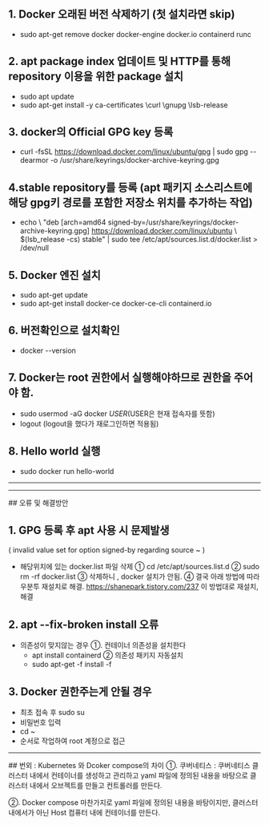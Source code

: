 
## 1. Docker 오래된 버전 삭제하기 (첫 설치라면 skip)
  * sudo apt-get remove docker docker-engine docker.io containerd runc

## 2. apt package index 업데이트 및 HTTP를 통해 repository 이용을 위한 package 설치
  * sudo apt update
  * sudo apt-get install -y ca-certificates \curl \gnupg \lsb-release

## 3. docker의 Official GPG key 등록
  * curl -fsSL https://download.docker.com/linux/ubuntu/gpg | sudo gpg --dearmor -o /usr/share/keyrings/docker-archive-keyring.gpg

## 4.stable repository를 등록 (apt 패키지 소스리스트에 해당 gpg키 경로를 포함한 저장소 위치를 추가하는 작업)
  * echo \ "deb [arch=amd64 signed-by=/usr/share/keyrings/docker-archive-keyring.gpg] https://download.docker.com/linux/ubuntu \ $(lsb_release -cs) stable" | sudo tee /etc/apt/sources.list.d/docker.list > /dev/null

## 5. Docker 엔진 설치
  * sudo apt-get update
  * sudo apt-get install docker-ce docker-ce-cli containerd.io

## 6. 버전확인으로 설치확인
  * docker --version

## 7. Docker는 root 권한에서 실행해야하므로 권한을 주어야 함.
  * sudo usermod -aG docker $USER   ($USER은 현재 접속자를 뜻함)
  *  logout (logout을 했다가 재로그인하면 적용됨)

## 8. Hello world 실행
  * sudo docker run hello-world

<hr>   
<hr>   
## 오류 및 해결방안

## 1. GPG 등록 후 apt 사용 시 문제발생
( invalid value set for option signed-by regarding source ~ )
 * 해당위치에 있는 docker.list 파일 삭제
  ① cd /etc/apt/sources.list.d
  ② sudo rm -rf docker.list
  ③ 삭제하니 , docker 설치가 안됨.
  ④ 결국 아래 방법에 따라 우분투 재설치로 해결.
   https://shanepark.tistory.com/237 이 방법대로 재설치, 해결
   
 ## 2. apt --fix-broken install 오류
  * 의존성이 맞지않는 경우
   ①. 컨테이너 의존성을 설치한다
    * apt install containerd
   ② 의존성 패키지 자동설치
    * sudo apt-get -f install -f
    
  ## 3. Docker 권한주는게 안될 경우
   * 최초 접속 후 sudo su
   * 비밀번호 입력
   * cd ~
   * 순서로 작업하여 root 계정으로 접근

<hr>   
## 번외 : Kubernetes 와 Dcoker compose의 차이
 ①. 쿠버네티스
 : 쿠버네티스 클러스터 내에서 컨테이너를 생성하고 관리하고 yaml 파일에 정의된 내용을 바탕으로 클러스터 내에서 오브젝트를 만들고 컨트롤러를 만든다.

 ②. Docker compose
 마찬가지로 yaml 파일에 정의된 내용을 바탕이지만, 클러스터 내에서가 아닌 Host 컴퓨터 내에 컨테이너를 만든다.
